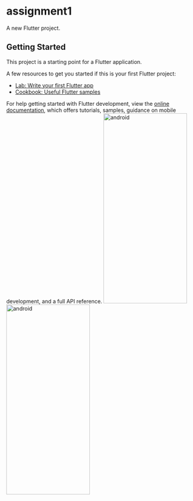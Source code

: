 
# assignment1

A new Flutter project.

## Getting Started

This project is a starting point for a Flutter application.

A few resources to get you started if this is your first Flutter project:

- [Lab: Write your first Flutter app](https://docs.flutter.dev/get-started/codelab)
- [Cookbook: Useful Flutter samples](https://docs.flutter.dev/cookbook)

For help getting started with Flutter development, view the
[online documentation](https://docs.flutter.dev/), which offers tutorials,
samples, guidance on mobile development, and a full API reference.
<img src="https://github.com/kmansimtg/Trialshoppy/assets/106241329/96cd67f3-b313-415b-8c98-c4c231e293f5" alt="android" width="220" height="500"/> <img src="https://github.com/kmansimtg/Trialshoppy/assets/106241329/c81de7aa-7298-4e27-9e28-04641a1fcc97" alt="android" width="220" height="500"/>
